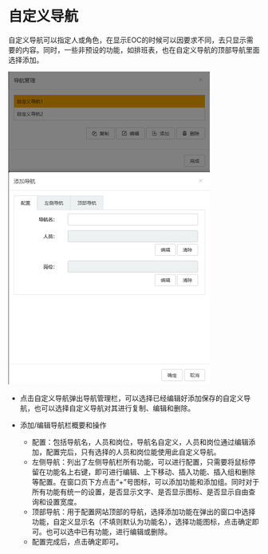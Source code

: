 # 自定义导航

自定义导航可以指定人或角色，在显示EOC的时候可以因要求不同，去只显示需要的内容。同时，一些非预设的功能，如排班表，也在自定义导航的顶部导航里面选择添加。

![web](./images/zidingyidaohang.png)

* 点击自定义导航弹出导航管理栏，可以选择已经编辑好添加保存的自定义导航，也可以选择自定义导航对其进行复制、编辑和删除。

* 添加/编辑导航栏概要和操作
  * 配置：包括导航名，人员和岗位，导航名自定义，人员和岗位通过编辑添加，配置完后，只有选择的人员和岗位能使用此自定义导航。
  * 左侧导航：列出了左侧导航栏所有功能，可以进行配置，只需要将鼠标停留在功能名上右键，即可进行编辑、上下移动、插入功能、插入组和删除等配置。在窗口页下方点击“+”号图标，可以添加功能和添加组。同时对于所有功能有统一的设置，是否显示文字、是否显示图标、是否显示自由查询和设置宽度。
  * 顶部导航：用于配置网站顶部的导航，选择添加功能在弹出的窗口中选择功能，自定义显示名（不填则默认为功能名），选择功能图标，点击确定即可。也可以选中已有功能，进行编辑或删除。
  * 配置完成后，点击确定即可。